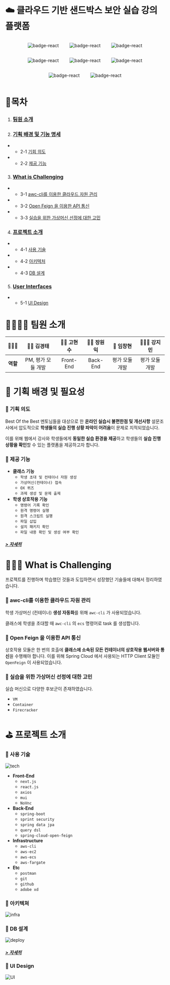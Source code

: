# ☁️ **클라우드 기반 샌드박스 보안 실습 강의 플랫폼**

<div align="center"> 
  <img style="margin: 15px" src="https://img.shields.io/badge/react.js-17.0.2-9cf.svg" alt="badge-react" />
  <img style="margin: 15px" src="https://img.shields.io/badge/Next.js-11.1.2-inactive.svg" alt="badge-react"/>
  <img style="margin: 15px" src="https://img.shields.io/badge/awscli-2.2.23-red.svg" alt="badge-react" />
  <img style="margin: 15px" src="https://img.shields.io/badge/SpringBoot-2.5.4-green.svg" alt="badge-react" />
  <img style="margin: 15px" src="https://img.shields.io/badge/QueryDsl-4.4.0-success.svg" alt="badge-react"/>
  <img style="margin: 15px" src="https://img.shields.io/badge/SpringCloud-OpenFeign-green.svg" alt="badge-react" />
  <img style="margin: 15px" src="https://img.shields.io/badge/AWS-ECS-orange.svg" alt="badge-react"/>
  <img style="margin: 15px" src="https://img.shields.io/badge/AWS-EC2-orange.svg" alt="badge-react"/>
</div>

# 📝목차

1. ### [팀원 소개](#-팀원-소개)
2. ### [기획 배경 및 기능 명세](#-기획-배경-및-필요성)

- - 2-1 [기회 의도](#-기획-의도)
- - 2-2 [제공 기능](#-제공-기능)

3. ### [What is Challenging](#-What-is-Challenging)

- - 3-1 [awc-cli를 이용한 클라우드 자원 관리](#-aws-cli를-이용한-클라우드-자원-관리)
- - 3-2 [Open Feign 을 이용한 API 통신](#-Open-Feign-을-이용한-API-통신)
- - 3-3 [실습을 위한 가상머신 선정에 대한 고민](#-실습을-위한-가상머신-선정에-대한-고민)

4. ### [프로젝트 소개](#-프로젝트-소개)

- - 4-1 [사용 기술](#-사용-기술)
- - 4-2 [아키텍처](#-아키텍쳐)
- - 4-3 [DB 설계](#-DB-설계)

5. ### [User Interfaces](#-User-Interface)

- - 5-1 [UI Design](#-UI-Design)

# 👨‍👩‍👧‍👦 팀원 소개

|    👨‍👨‍👧    |    🧑‍💼 김경태    | 🧑‍💻 고현수 | 🧑‍🎨 장원익 |    🥷 임창현    |   👩🏻‍⚕️ 강지민    |
| :------: | :----------------: | :----------: | :----------: | :------------: | :------------: |
| **역할** | PM, 평가 모듈 개발 |  Front-End   |   Back-End   | 평가 모듈 개발 | 평가 모듈 개발 |

# 🔖 기획 배경 및 필요성

### 📌 기획 의도

Best Of the Best 멘토님들을 대상으로 한 **온라인 실습시 불편한점 및 개선사항** 설문조사에서 압도적으로 **학생들의 실습 진행 상황 파악이 어려움**이 문제로 지적되었습니다.

이를 위해 웹에서 강사와 학생들에게 **동일한 실습 환경을 제공**하고 학생들의 **실습 진행상황을 확인**할 수 있는 플랫폼을 제공하고자 합니다.

### 📌 제공 기능

- **클래스 기능**
  - `학생 초대 및 컨테이너 자원 생성`
  - `가상머신(컨테이너) 접속`
  - `OX 퀴즈`
  - `과제 생성 및 문제 출제`
- **학생 상호작용 기능**
  - `명령어 기록 확인`
  - `원격 명령어 실행`
  - `원격 스크립트 실행`
  - `파일 삽입`
  - `설치 패키지 확인`
  - `파일 내용 확인 및 생성 여부 확인`

##### [> 자세히](https://github.com/V-Ground/Backend/wiki/기능-명세)

# 👩🏻‍💻 What is Challenging

프로젝트를 진행하며 학습했던 것들과 도입하면서 성장했던 기술들에 대해서 정리하였습니다.

### 📌 awc-cli를 이용한 클라우드 자원 관리

학생 가상머신 (컨테이너) **생성 자동화**를 위해 `awc-cli` 가 사용되었습니다.

클래스에 학생을 초대할 때 `awc-cli` 의 `ecs` 명령어로 task 를 생성합니다.

### 📌 Open Feign 을 이용한 API 통신

상호작용 모듈은 한 번의 호출에 **클래스에 소속된 모든 컨테이너의 상호작용 웹서버와 통신**을 수행해야 합니다.
이를 위해 Spring Cloud 에서 사용되는 HTTP Client 모듈인 `OpenFeign` 이 사용되었습니다.

### 📌 실습을 위한 가상머신 선정에 대한 고민

실습 머신으로 다양한 후보군이 존재하였습니다.

- `VM`
- `Container`
- `Firecracker`

# ⛳️ 프로젝트 소개

### 📌 사용 기술

![tech](https://github.com/V-Ground/Backend/blob/master/assets/tech.png)

- **Front-End**
  - `next.js`
  - `react.js`
  - `axios`
  - `mui`
  - `NoVnc`
- **Back-End**
  - `spring-boot`
  - `sprint security`
  - `spring data jpa`
  - `query dsl`
  - `spring-cloud-open-feign`
- **Infrastructure**
  - `aws-cli`
  - `aws-ec2`
  - `aws-ecs`
  - `aws-fargate`
- **Etc**
  - `postman`
  - `git`
  - `github`
  - `adobe xd`

### 📌 아키텍쳐

![infra](https://github.com/V-Ground/Backend/blob/master/assets/infra.png)

### 📌 DB 설계

![deploy](https://github.com/V-Ground/Backend/blob/master/assets/db.png)

##### [> 자세히](https://github.com/V-Ground/Backend/blob/master/ass0ets/db.png)

### 📌 UI Design

![UI](https://github.com/V-Ground/Backend/blob/master/assets/ui.png)
